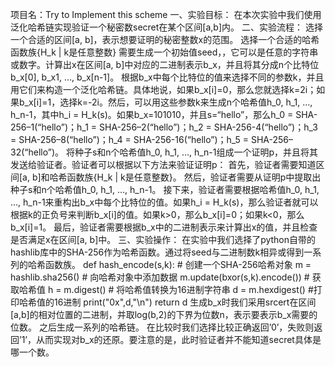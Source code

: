 项目名：Try to Implement this scheme
一、实验目标：
在本次实验中我们使用泛化哈希链实现验证一个秘密数secret在某个区间[a,b]内。
二、实验流程：
	选择一个合适的区间[a, b]，表示想要证明的秘密整数x的范围。
选择一个合适的哈希函数族{H_k | k是任意整数}
需要生成一个初始值seed，，它可以是任意的字符串或数字。计算出x在区间[a, b]中对应的二进制表示b_x，并且将其分成n个比特位b_x[0], b_x1, …, b_x[n-1]。
根据b_x中每个比特位的值来选择不同的参数k，并且用它们来构造一个泛化哈希链。具体地说，如果b_x[i]=0，那么您就选择k=2i；如果b_x[i]=1，选择k=-2i。然后，可以用这些参数k来生成n个哈希值h_0, h_1, …, h_n-1，其中h_i = H_k(s)。如果b_x=101010，并且s=“hello”，那么h_0 = SHA-256–1(“hello”)；h_1 = SHA-256–2(“hello”)；h_2 = SHA-256-4(“hello”)；h_3 = SHA-256–8(“hello”)；h_4 = SHA-256-16(“hello”)；h_5 = SHA-256–32(“hello”)。
将种子s和n个哈希值h_0, h_1, …, h_n-1组成一个证明p，并且将其发送给验证者。验证者可以根据以下方法来验证证明p：
首先，验证者需要知道区间[a, b]和哈希函数族{H_k | k是任意整数}。
然后，验证者需要从证明p中提取出种子s和n个哈希值h_0, h_1, …, h_n-1。
接下来，验证者需要根据哈希值h_0, h_1, …, h_n-1来重构出b_x中每个比特位的值。如果h_i = H_k(s)，那么验证者就可以根据k的正负号来判断b_x[i]的值。如果k>0，那么b_x[i]=0；如果k<0，那么b_x[i]=1。
最后，验证者需要根据b_x中的二进制表示来计算出x的值，并且检查是否满足x在区间[a, b]中。
三、实验操作：
在实验中我们选择了python自带的hashlib库中的SHA-256作为哈希函数。通过将seed与二进制数k相异或得到一系列的哈希函数族。
def hash_encode(s,k):
    # 创建一个SHA-256哈希对象
    m = hashlib.sha256()
        # 向哈希对象中添加数据
    m.update(bxor(s,k).encode())
    # 获取哈希值
    h = m.digest()
    # 将哈希值转换为16进制字符串
    d = m.hexdigest()
    #打印哈希值的16进制
    print("0x",d,"\n")
    return d
生成b_x时我们采用srcert在区间[a,b]的相对位置的二进制，并取log(b,2)的下界为位数n，表示要表示b_x需要的位数。
之后生成一系列的哈希链。
在比较时我们选择比较正确返回’0’，失败则返回’1’，从而实现对b_x的还原。要注意的是，此时验证者并不能知道secret具体是哪一个数。
